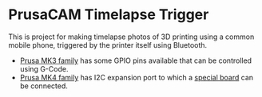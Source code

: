 # PrusaCAM Timelapse Trigger

This is project for making timelapse photos of 3D printing using a common mobile phone, triggered by the printer itself using Bluetooth.

* [Prusa MK3 family](MK3) has some GPIO pins available that can be controlled using G-Code.
* [Prusa MK4 family](MK4) has I2C expansion port to which a [special board](https://help.prusa3d.com/article/gpio-module_734695) can be connected.
